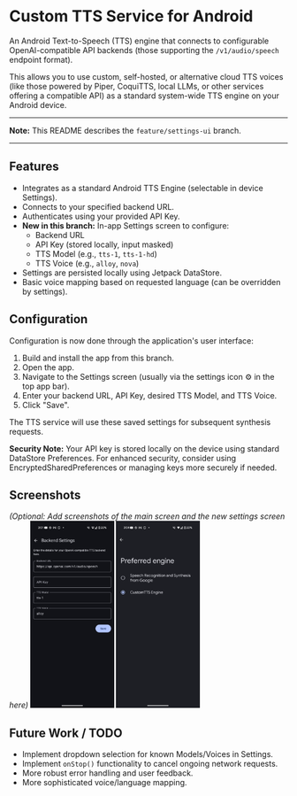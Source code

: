 # Custom TTS Service for Android

An Android Text-to-Speech (TTS) engine that connects to configurable OpenAI-compatible API backends (those supporting the `/v1/audio/speech` endpoint format).

This allows you to use custom, self-hosted, or alternative cloud TTS voices (like those powered by Piper, CoquiTTS, local LLMs, or other services offering a compatible API) as a standard system-wide TTS engine on your Android device.

---

**Note:** This README describes the `feature/settings-ui` branch.

---

## Features

* Integrates as a standard Android TTS Engine (selectable in device Settings).
* Connects to your specified backend URL.
* Authenticates using your provided API Key.
* **New in this branch:** In-app Settings screen to configure:
    * Backend URL
    * API Key (stored locally, input masked)
    * TTS Model (e.g., `tts-1`, `tts-1-hd`)
    * TTS Voice (e.g., `alloy`, `nova`)
* Settings are persisted locally using Jetpack DataStore.
* Basic voice mapping based on requested language (can be overridden by settings).

## Configuration

Configuration is now done through the application's user interface:

1.  Build and install the app from this branch.
2.  Open the app.
3.  Navigate to the Settings screen (usually via the settings icon ⚙️ in the top app bar).
4.  Enter your backend URL, API Key, desired TTS Model, and TTS Voice.
5.  Click "Save".

The TTS service will use these saved settings for subsequent synthesis requests.

**Security Note:** Your API key is stored locally on the device using standard DataStore Preferences. For enhanced security, consider using EncryptedSharedPreferences or managing keys more securely if needed.

## Screenshots

*(Optional: Add screenshots of the main screen and the new settings screen here)*
<img src="img/img_backend_settings.png" width="30%"> <img src="img/img_tts_engine_select.png" width="30%">

## Future Work / TODO

* Implement dropdown selection for known Models/Voices in Settings.
* Implement `onStop()` functionality to cancel ongoing network requests.
* More robust error handling and user feedback.
* More sophisticated voice/language mapping.

